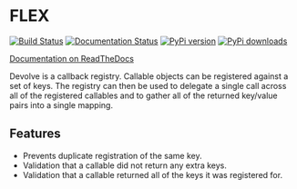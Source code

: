 # FLEX

[![Build Status](https://travis-ci.org/simpleenergy/devolve.png)](https://travis-ci.org/simpleenergy/devolve)
[![Documentation Status](https://readthedocs.org/projects/devolve-swagger/badge/?version=latest)](https://readthedocs.org/projects/devolve-swagger/?badge=latest)
[![PyPi version](https://img.shields.io/pypi/v/devolve.svg)](https://pypi.python.org/pypi/devolve)
[![PyPi downloads](https://img.shields.io/pypi/dm/devolve.svg)](https://pypi.python.org/pypi/devolve)
   

[Documentation on ReadTheDocs](http://devolve.readthedocs.org/en/latest/)


Devolve is a callback registry.  Callable objects can be registered against a
set of keys.  The registry can then be used to delegate a single call across
all of the registered callables and to gather all of the returned key/value
pairs into a single mapping.


## Features

* Prevents duplicate registration of the same key.
* Validation that a callable did not return any extra keys.
* Validation that a callable returned all of the keys it was registered for.
